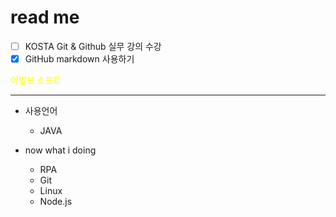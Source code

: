 # read me
- [ ] KOSTA Git & Github 실무 강의 수강
- [x] GitHub markdown 사용하기

<span style="color:yellow">이벌브 소프트</span>
***

- 사용언어
    - JAVA

- now what i doing
  - RPA
  - Git
  - Linux
  - Node.js

